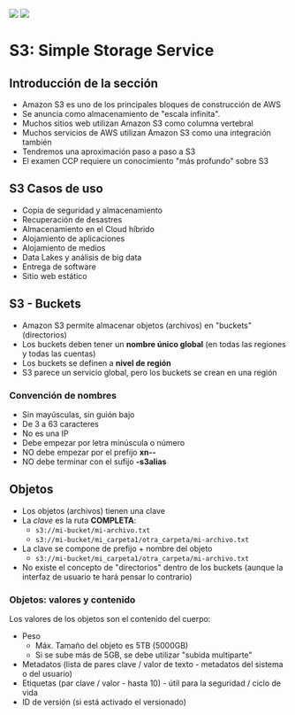[![](https://img.shields.io/badge/<-FF4859?style=for-the-badge)](../5_ELB_&_ASG/README.md)
[![](https://img.shields.io/badge/CONTENT_TABLE-175074?style=for-the-badge)](../README.md)
<!-- [![](https://img.shields.io/badge/>-FF4859?style=for-the-badge)](../6_S3/README.md) -->

# S3: Simple Storage Service

## Introducción de la sección
- Amazon S3 es uno de los principales bloques de construcción de AWS
- Se anuncia como almacenamiento de "escala infinita".
- Muchos sitios web utilizan Amazon S3 como columna vertebral
- Muchos servicios de AWS utilizan Amazon S3 como una integración también
- Tendremos una aproximación paso a paso a S3
- El examen CCP requiere un conocimiento "más profundo" sobre S3

## S3 Casos de uso 
- Copia de seguridad y almacenamiento
- Recuperación de desastres
- Almacenamiento en el Cloud híbrido
- Alojamiento de aplicaciones
- Alojamiento de medios
- Data Lakes y análisis de big data
- Entrega de software
- Sitio web estático

## S3 - Buckets
- Amazon S3 permite almacenar objetos (archivos) en "buckets" (directorios)
- Los buckets deben tener un **nombre único global** (en todas las regiones y todas las cuentas)
- Los buckets se definen a **nivel de región**
- S3 parece un servicio global, pero los buckets se crean en una región

### Convención de nombres
- Sin mayúsculas, sin guión bajo
- De 3 a 63 caracteres
- No es una IP
- Debe empezar por letra minúscula o número
- NO debe empezar por el prefijo **xn--**
- NO debe terminar con el sufijo **-s3alias**

## Objetos
- Los objetos (archivos) tienen una clave
- La *clave* es la ruta **COMPLETA**:
  - `s3://mi-bucket/mi-archivo.txt`
  - `s3://mi-bucket/mi_carpeta1/otra_carpeta/mi-archivo.txt`
- La clave se compone de prefijo + nombre del objeto
  - `s3://mi-bucket/mi_carpeta1/otra_carpeta/mi-archivo.txt`
- No existe el concepto de "directorios" dentro de los buckets (aunque la interfaz de usuario te hará pensar lo contrario)

### Objetos: valores y contenido
Los valores de los objetos son el contenido del cuerpo:
- Peso  
  - Máx. Tamaño del objeto es 5TB (5000GB)
  - Si se sube más de 5GB, se debe utilizar "subida multiparte"
- Metadatos (lista de pares clave / valor de texto - metadatos del sistema o del usuario)
- Etiquetas (par clave / valor - hasta 10) - útil para la seguridad / ciclo de vida
- ID de versión (si está activado el versionado)
